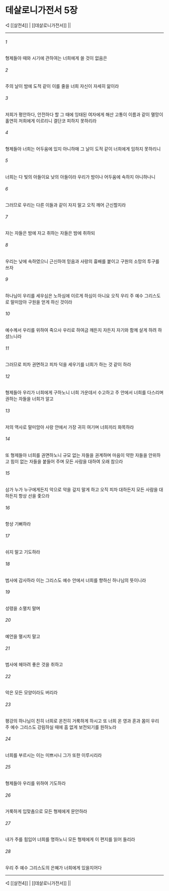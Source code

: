 # 데살로니가전서 5장

◁ [[살전4]] | [[데살로니가전서]] ||
***

###### 1
형제들아 때와 시기에 관하여는 너희에게 쓸 것이 없음은

###### 2
주의 날이 밤에 도적 같이 이를 줄을 너희 자신이 자세히 앎이라

###### 3
저희가 평안하다, 안전하다 할 그 때에 잉태된 여자에게 해산 고통이 이름과 같이 멸망이 홀연히 저희에게 이르리니 결단코 피하지 못하리라

###### 4
형제들아 너희는 어두움에 있지 아니하매 그 날이 도적 같이 너희에게 임하지 못하리니

###### 5
너희는 다 빛의 아들이요 낮의 아들이라 우리가 밤이나 어두움에 속하지 아니하나니

###### 6
그러므로 우리는 다른 이들과 같이 자지 말고 오직 깨어 근신할지라

###### 7
자는 자들은 밤에 자고 취하는 자들은 밤에 취하되

###### 8
우리는 낮에 속하였으니 근신하여 믿음과 사랑의 흉배를 붙이고 구원의 소망의 투구를 쓰자

###### 9
하나님이 우리를 세우심은 노하심에 이르게 하심이 아니요 오직 우리 주 예수 그리스도로 말미암아 구원을 얻게 하신 것이라

###### 10
예수께서 우리를 위하여 죽으사 우리로 하여금 깨든지 자든지 자기와 함께 살게 하려 하셨느니라

###### 11
그러므로 피차 권면하고 피차 덕을 세우기를 너희가 하는 것 같이 하라

###### 12
형제들아 우리가 너희에게 구하노니 너희 가운데서 수고하고 주 안에서 너희를 다스리며 권하는 자들을 너희가 알고

###### 13
저의 역사로 말미암아 사랑 안에서 가장 귀히 여기며 너희끼리 화목하라

###### 14
또 형제들아 너희를 권면하노니 규모 없는 자들을 권계하며 마음이 약한 자들을 안위하고 힘이 없는 자들을 붙들어 주며 모든 사람을 대하여 오래 참으라

###### 15
삼가 누가 누구에게든지 악으로 악을 갚지 말게 하고 오직 피차 대하든지 모든 사람을 대하든지 항상 선을 좇으라

###### 16
항상 기뻐하라

###### 17
쉬지 말고 기도하라

###### 18
범사에 감사하라 이는 그리스도 예수 안에서 너희를 향하신 하나님의 뜻이니라

###### 19
성령을 소멸치 말며

###### 20
예언을 멸시치 말고

###### 21
범사에 헤아려 좋은 것을 취하고

###### 22
악은 모든 모양이라도 버리라

###### 23
평강의 하나님이 친히 너희로 온전히 거룩하게 하시고 또 너희 온 영과 혼과 몸이 우리 주 예수 그리스도 강림하실 때에 흠 없게 보전되기를 원하노라

###### 24
너희를 부르시는 이는 미쁘시니 그가 또한 이루시리라

###### 25
형제들아 우리를 위하여 기도하라

###### 26
거룩하게 입맞춤으로 모든 형제에게 문안하라

###### 27
내가 주를 힘입어 너희를 명하노니 모든 형제에게 이 편지를 읽어 들리라

###### 28
우리 주 예수 그리스도의 은혜가 너희에게 있을지어다

***
◁ [[살전4]] | [[데살로니가전서]] ||